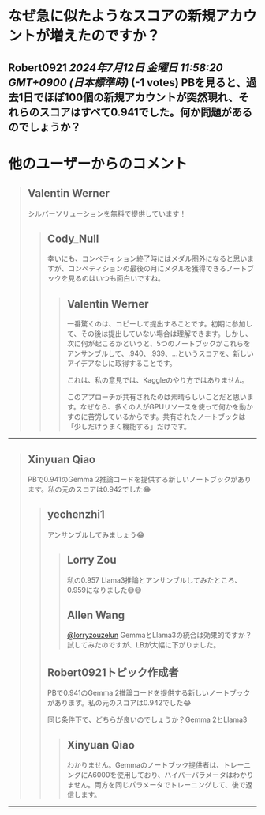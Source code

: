 # なぜ急に似たようなスコアの新規アカウントが増えたのですか？
**Robert0921** *2024年7月12日 金曜日 11:58:20 GMT+0900 (日本標準時)* (-1 votes)
PBを見ると、過去1日でほぼ100個の新規アカウントが突然現れ、それらのスコアはすべて0.941でした。何か問題があるのでしょうか？
---
# 他のユーザーからのコメント
> ## Valentin Werner
> 
> シルバーソリューションを無料で提供しています！
> 
> 
> 
> > ## Cody_Null
> > 
> > 幸いにも、コンペティション終了時にはメダル圏外になると思いますが、コンペティションの最後の月にメダルを獲得できるノートブックを見るのはいつも面白いですね。
> > 
> > 
> > 
> > > ## Valentin Werner
> > > 
> > > 一番驚くのは、コピーして提出することです。初期に参加して、その後は提出していない場合は理解できます。しかし、次に何が起こるかというと、5つのノートブックがこれらをアンサンブルして、.940、.939、…というスコアを、新しいアイデアなしに取得することです。
> > > 
> > > これは、私の意見では、Kaggleのやり方ではありません。
> > > 
> > > このアプローチが共有されたのは素晴らしいことだと思います。なぜなら、多くの人がGPUリソースを使って何かを動かすのに苦労しているからです。共有されたノートブックは「少しだけうまく機能する」だけです。
> > > 
> > > 
> > > 
---
> ## Xinyuan Qiao
> 
> PBで0.941のGemma 2推論コードを提供する新しいノートブックがあります。私の元のスコアは0.942でした😂
> 
> 
> 
> > ## yechenzhi1
> > 
> > アンサンブルしてみましょう😂
> > 
> > 
> > 
> > > ## Lorry Zou
> > > 
> > > 私の0.957 Llama3推論とアンサンブルしてみたところ、0.959になりました😅😅
> > > 
> > > 
> > > 
> > > ## Allen Wang
> > > 
> > > [@lorryzouzelun](https://www.kaggle.com/lorryzouzelun) GemmaとLlama3の統合は効果的ですか？試してみたのですが、LBが大幅に下がりました。
> > > 
> > > 
> > > 
> > ## Robert0921トピック作成者
> > 
> > 
> > PBで0.941のGemma 2推論コードを提供する新しいノートブックがあります。私の元のスコアは0.942でした😂
> > 
> > 同じ条件下で、どちらが良いのでしょうか？Gemma 2とLlama3
> > 
> > 
> > 
> > > ## Xinyuan Qiao
> > > 
> > > わかりません。Gemmaのノートブック提供者は、トレーニングにA6000を使用しており、ハイパーパラメータはわかりません。両方を同じパラメータでトレーニングして、後で返信します。
> > > 
> > > 
> > > 
---

